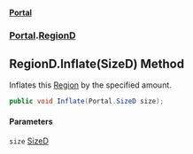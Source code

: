 #### [Portal](index.md 'index')
### [Portal](Portal.md 'Portal').[RegionD](RegionD.md 'Portal.RegionD')

## RegionD.Inflate(SizeD) Method

Inflates this [Region](Region.md 'Portal.Region') by the specified amount.

```csharp
public void Inflate(Portal.SizeD size);
```
#### Parameters

<a name='Portal.RegionD.Inflate(Portal.SizeD).size'></a>

`size` [SizeD](SizeD.md 'Portal.SizeD')